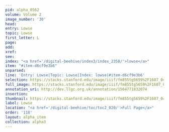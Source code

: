```yaml
---
pid: alpha_0562
volume: Volume 2
image_number: '30'
head: 
entry: Lowse
topic: Lowse
first_letter: L
page: 
add: 
xref: 
see: 
index: "<a href='/digital-beehive/index3/index_2358/'>lowse</a>"
item: "#item-d6cf9e3b6"
unparsed: 
line: 'Entry: Lowse|Topic: Lowse|Index: lowse|#item-d6cf9e3b6'
selection: https://stacks.stanford.edu/image/iiif/fm855tg5659%2F1607_0497/781,1998,2950,476/full/0/default.jpg
full_image: https://stacks.stanford.edu/image/iiif/fm855tg5659%2F1607_0497/full/full/0/default.jpg
annotation_uri: http://dev.llgc.org.uk/annotation/1564771832074
insertion: 
thumbnail: https://stacks.stanford.edu/image/iiif/fm855tg5659%2F1607_0497/781,1998,600,180/250,/0/default.jpg
label: Lowse
location: "<a href='/digital-beehive/toc/toc2_020/'>Full Page</a>"
order: '118'
layout: alpha_item
collection: alpha3
---
```

